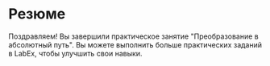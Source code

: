 # Резюме

Поздравляем! Вы завершили практическое занятие "Преобразование в абсолютный путь". Вы можете выполнить больше практических заданий в LabEx, чтобы улучшить свои навыки.
